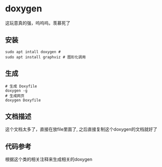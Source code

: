 # doxygen

这玩意真的强，呜呜呜，羡慕死了

## 安装

```shell
sudo apt intall doxygen # 
sudo apt install graphviz # 图形化调用
```

## 生成

```shell
# 生成 Doxyfile
doxygen -g 
# 生成网页
doxygen Doxyfile
```

## 文档描述

这个文档太多了，直接在放file里面了, 之后直接复制这个doxygen的文档就好了

## 代码参考

根据这个类的相关注释来生成相关的doxygen

```c++


```